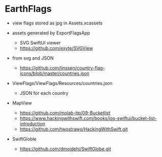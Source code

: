 # EarthFlags

- view flags stored as jpg in Assets.xcassets

- assets generated by ExportFlagsApp

  - SVG SwiftUI viewer
  - https://github.com/exyte/SVGView

- from svg and JSON

  - https://github.com/linssen/country-flag-icons/blob/master/countries.json

- ViewFlags/ViewFlags/Resources/countries.json

  - JSON for each country

- MapView

  - https://github.com/molab-itp/09-Bucketlist
  - https://www.hackingwithswift.com/books/ios-swiftui/bucket-list-introduction
  - https://github.com/twostraws/HackingWithSwift.git

- SwiftGloble
  - https://github.com/dmojdehi/SwiftGlobe.git
